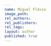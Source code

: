 ```yaml
---
name: Miguel Flávio
image_path:
rel_authors:
rel_publishers:
rel_tags:
layout: author
published: true
---
```

